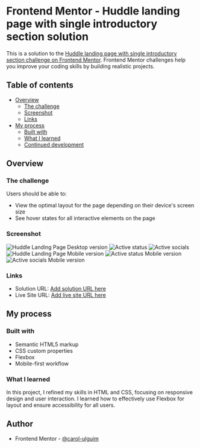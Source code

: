 # Frontend Mentor - Huddle landing page with single introductory section solution

This is a solution to the [Huddle landing page with single introductory section challenge on Frontend Mentor](https://www.frontendmentor.io/challenges/huddle-landing-page-with-a-single-introductory-section-B_2Wvxgi0). Frontend Mentor challenges help you improve your coding skills by building realistic projects. 

## Table of contents

- [Overview](#overview)
  - [The challenge](#the-challenge)
  - [Screenshot](#screenshot)
  - [Links](#links)
- [My process](#my-process)
  - [Built with](#built-with)
  - [What I learned](#what-i-learned)
  - [Continued development](#continued-development)

## Overview

### The challenge

Users should be able to:

- View the optimal layout for the page depending on their device's screen size
- See hover states for all interactive elements on the page

### Screenshot

![Huddle Landing Page Desktop version](./design/desktop-preview.jpeg)
![Active status](./design/desktop-active-status.jpeg)
![Active socials](./design/desktop-socials.jpeg)
![Huddle Landing Page Mobile version](./design/mobile-preview.jpeg)
![Active status Mobile version](./design/mobile-active-status.jpeg)
![Active socials Mobile version](./design/mobile-active-socials.jpeg)


### Links

- Solution URL: [Add solution URL here](https://your-solution-url.com)
- Live Site URL: [Add live site URL here](https://your-live-site-url.com)

## My process

### Built with

- Semantic HTML5 markup
- CSS custom properties
- Flexbox
- Mobile-first workflow

### What I learned

In this project, I refined my skills in HTML and CSS, focusing on responsive design and user interaction. I learned how to effectively use Flexbox for layout and ensure accessibility for all users.


## Author

- Frontend Mentor - [@carol-ulguim](https://www.frontendmentor.io/profile/carol-ulguim)
